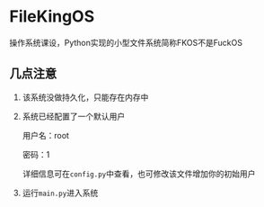 # FileKingOS
操作系统课设，Python实现的小型文件系统简称FKOS不是FuckOS



## 几点注意

1. 该系统没做持久化，只能存在内存中

2. 系统已经配置了一个默认用户

   用户名：root

   密码：1

   详细信息可在`config.py`中查看，也可修改该文件增加你的初始用户

3. 运行`main.py`进入系统

